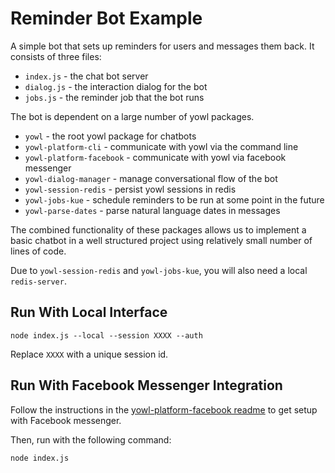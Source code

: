 # Reminder Bot Example

A simple bot that sets up reminders for users and messages them back. It consists 
of three files:

* `index.js` - the chat bot server
* `dialog.js` - the interaction dialog for the bot
* `jobs.js` - the reminder job that the bot runs

The bot is dependent on a large number of yowl packages.

* `yowl` - the root yowl package for chatbots
* `yowl-platform-cli` - communicate with yowl via the command line
* `yowl-platform-facebook` - communicate with yowl via facebook messenger
* `yowl-dialog-manager` - manage conversational flow of the bot
* `yowl-session-redis` - persist yowl sessions in redis
* `yowl-jobs-kue` - schedule reminders to be run at some point in the future
* `yowl-parse-dates` - parse natural language dates in messages

The combined functionality of these packages allows us to implement a basic
chatbot in a well structured project using relatively small number of lines
of code.

Due to `yowl-session-redis` and `yowl-jobs-kue`, you will also need a local
`redis-server`.

## Run With Local Interface

    node index.js --local --session XXXX --auth

Replace `XXXX` with a unique session id.

## Run With Facebook Messenger Integration

Follow the instructions in the [yowl-platform-facebook readme](https://github.com/brianbrunner/yowl-platform-facebook)
to get setup with Facebook messenger.

Then, run with the following command:

    node index.js

